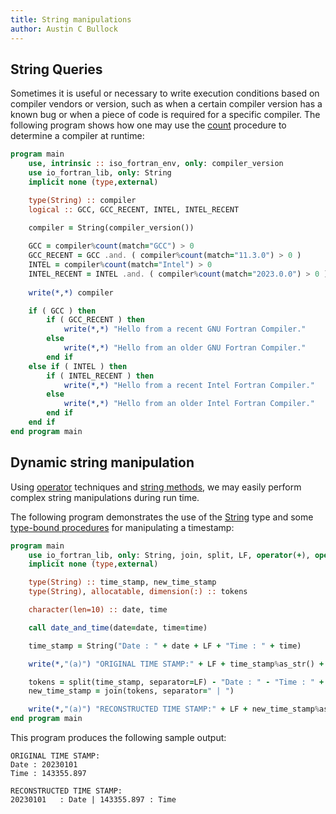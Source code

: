 ```yaml
---
title: String manipulations
author: Austin C Bullock
---
```


## String Queries

Sometimes it is useful or necessary to write execution conditions based on compiler vendors or version, such as when a certain compiler version has a known bug or when a piece of code is required for a specific compiler. The following program shows how one may use the [count](../Ref/String-methods.html#count) procedure to determine a compiler at runtime:

```fortran
program main
    use, intrinsic :: iso_fortran_env, only: compiler_version
    use io_fortran_lib, only: String
    implicit none (type,external)

    type(String) :: compiler
    logical :: GCC, GCC_RECENT, INTEL, INTEL_RECENT
    
    compiler = String(compiler_version())

    GCC = compiler%count(match="GCC") > 0
    GCC_RECENT = GCC .and. ( compiler%count(match="11.3.0") > 0 )
    INTEL = compiler%count(match="Intel") > 0
    INTEL_RECENT = INTEL .and. ( compiler%count(match="2023.0.0") > 0 )
    
    write(*,*) compiler

    if ( GCC ) then
        if ( GCC_RECENT ) then
            write(*,*) "Hello from a recent GNU Fortran Compiler."
        else
            write(*,*) "Hello from an older GNU Fortran Compiler."
        end if
    else if ( INTEL ) then
        if ( INTEL_RECENT ) then
            write(*,*) "Hello from a recent Intel Fortran Compiler."
        else
            write(*,*) "Hello from an older Intel Fortran Compiler."
        end if
    end if
end program main
```

## Dynamic string manipulation

Using [operator](../Ref/operators.html) techniques and [string methods](../Ref/String-methods.html), we may easily perform complex string manipulations during run time.

The following program demonstrates the use of the [String](../../type/string.html) type and some [type-bound procedures](../Ref/String-methods.html) for manipulating a timestamp:

```fortran
program main
    use io_fortran_lib, only: String, join, split, LF, operator(+), operator(-)
    implicit none (type,external)

    type(String) :: time_stamp, new_time_stamp
    type(String), allocatable, dimension(:) :: tokens

    character(len=10) :: date, time

    call date_and_time(date=date, time=time)

    time_stamp = String("Date : " + date + LF + "Time : " + time)

    write(*,"(a)") "ORIGINAL TIME STAMP:" + LF + time_stamp%as_str() + LF

    tokens = split(time_stamp, separator=LF) - "Date : " - "Time : " + [" : Date", " : Time"]
    new_time_stamp = join(tokens, separator=" | ")

    write(*,"(a)") "RECONSTRUCTED TIME STAMP:" + LF + new_time_stamp%as_str()
end program main
```

This program produces the following sample output:

```text
ORIGINAL TIME STAMP:
Date : 20230101  
Time : 143355.897

RECONSTRUCTED TIME STAMP:
20230101   : Date | 143355.897 : Time
```

